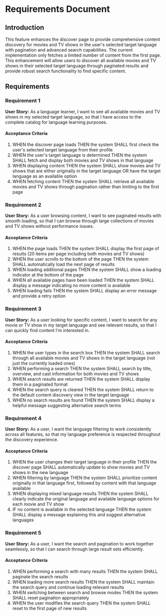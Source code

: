 # Requirements Document

## Introduction

This feature enhances the discover page to provide comprehensive content discovery for movies and TV shows in the user's selected target language with pagination and advanced search capabilities. The current implementation only fetches a limited number of content from the first page. This enhancement will allow users to discover all available movies and TV shows in their selected target language through paginated results and provide robust search functionality to find specific content.

## Requirements

### Requirement 1

**User Story:** As a language learner, I want to see all available movies and TV shows in my selected target language, so that I have access to the complete catalog for language learning purposes.

#### Acceptance Criteria

1. WHEN the discover page loads THEN the system SHALL first check the user's selected target language from their profile
2. WHEN the user's target language is determined THEN the system SHALL fetch and display both movies and TV shows in that language
3. WHEN displaying content THEN the system SHALL show movies and TV shows that are either originally in the target language OR have the target language as an available option
4. WHEN fetching content THEN the system SHALL retrieve all available movies and TV shows through pagination rather than limiting to the first page

### Requirement 2

**User Story:** As a user browsing content, I want to see paginated results with smooth loading, so that I can browse through large collections of movies and TV shows without performance issues.

#### Acceptance Criteria

1. WHEN the page loads THEN the system SHALL display the first page of results (20 items per page including both movies and TV shows)
2. WHEN the user scrolls to the bottom of the page THEN the system SHALL automatically load the next page of results
3. WHEN loading additional pages THEN the system SHALL show a loading indicator at the bottom of the page
4. WHEN all available pages have been loaded THEN the system SHALL display a message indicating no more content is available
5. WHEN loading fails THEN the system SHALL display an error message and provide a retry option

### Requirement 3

**User Story:** As a user looking for specific content, I want to search for any movie or TV show in my target language and see relevant results, so that I can quickly find content I'm interested in.

#### Acceptance Criteria

1. WHEN the user types in the search box THEN the system SHALL search through all available movies and TV shows in the target language (not just the currently loaded ones)
2. WHEN performing a search THEN the system SHALL search by title, overview, and cast information for both movies and TV shows
3. WHEN search results are returned THEN the system SHALL display them in a paginated format
4. WHEN the search query is cleared THEN the system SHALL return to the default content discovery view in the target language
5. WHEN no search results are found THEN the system SHALL display a helpful message suggesting alternative search terms

### Requirement 4

**User Story:** As a user, I want the language filtering to work consistently across all features, so that my language preference is respected throughout the discovery experience.

#### Acceptance Criteria

1. WHEN the user changes their target language in their profile THEN the discover page SHALL automatically update to show movies and TV shows in the new language
2. WHEN filtering by language THEN the system SHALL prioritize content originally in that language first, followed by content with that language available
3. WHEN displaying mixed language results THEN the system SHALL clearly indicate the original language and available language options for each movie and TV show
4. IF no content is available in the selected language THEN the system SHALL display a message explaining this and suggest alternative languages

### Requirement 5

**User Story:** As a user, I want the search and pagination to work together seamlessly, so that I can search through large result sets efficiently.

#### Acceptance Criteria

1. WHEN performing a search with many results THEN the system SHALL paginate the search results
2. WHEN loading more search results THEN the system SHALL maintain the search query and continue loading relevant results
3. WHEN switching between search and browse modes THEN the system SHALL reset pagination appropriately
4. WHEN the user modifies the search query THEN the system SHALL reset to the first page of new results